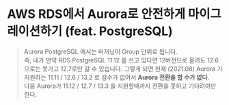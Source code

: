 # AWS RDS에서 Aurora로 안전하게 마이그레이션하기 (feat. PostgreSQL)





> Aurora PostgreSQL 에서는 버저닝이 Group 단위로 됩니다.  
> 즉, 내가 만약 RDS PostgreSQL 11.12 를 쓰고 있다면 12버전으로 올려도 12.6으로는 못가고 12.7로만 갈 수 있습니다.
> 그렇게 되면 현재 (2021.08) Aurora 가 지원하는 11.11 / 12.6 / 13.2 로 갈수가 없어서 **Aurora 전환을 할 수가 없다**.  
> 다음 Aurora가 11.12 / 12.7 / 13.3 을 지원할때까지 전환을 못하고 기다려야만 한다. 